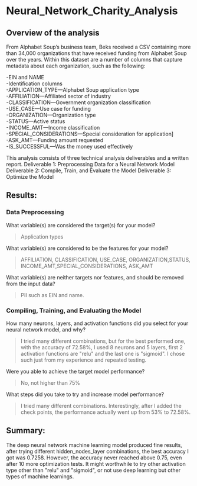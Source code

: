 # Neural_Network_Charity_Analysis

## Overview of the analysis

From Alphabet Soup’s business team, Beks received a CSV containing more than 34,000 organizations that have received funding from Alphabet Soup over the years. Within this dataset are a number of columns that capture metadata about each organization, such as the following:

-EIN and NAME\
-Identification columns\
-APPLICATION_TYPE—Alphabet Soup application type\
-AFFILIATION—Affiliated sector of industry\
-CLASSIFICATION—Government organization classification\
-USE_CASE—Use case for funding\
-ORGANIZATION—Organization type\
-STATUS—Active status\
-INCOME_AMT—Income classification\
-SPECIAL_CONSIDERATIONS—Special consideration for application]\
-ASK_AMT—Funding amount requested\
-IS_SUCCESSFUL—Was the money used effectively

This analysis consists of three technical analysis deliverables and a written report. 
Deliverable 1: Preprocessing Data for a Neural Network Model
Deliverable 2: Compile, Train, and Evaluate the Model
Deliverable 3: Optimize the Model


## Results:

### Data Preprocessing
What variable(s) are considered the target(s) for your model?
>Application types 

What variable(s) are considered to be the features for your model?
>AFFILIATION, CLASSIFICATION, USE_CASE, ORGANIZATION,STATUS, INCOME_AMT,SPECIAL_CONSIDERATIONS, ASK_AMT

What variable(s) are neither targets nor features, and should be removed from the input data?
>PII such as EIN and name. 


### Compiling, Training, and Evaluating the Model

How many neurons, layers, and activation functions did you select for your neural network model, and why?
>I tried many different combinations, but for the best performed one, with the accuracy of 72.58%, I used 8 neurons and 5 layers, first 2 activation functions are "relu" and the last one is "sigmoid". I chose such just from my experience and repeated testing.


Were you able to achieve the target model performance?
>No, not higher than 75%


What steps did you take to try and increase model performance?
>I tried many different combinations. Interestingly, after I added the check points, the performance actually went up from 53% to 72.58%. 



## Summary:

The deep neural network machine learning model produced fine results, after trying different hidden_nodes_layer combinations, the best accuracy I got was 0.7258. However, the accuracy never reached above 0.75, even after 10 more optimization tests. 
It might worthwhile to try other activation type other than "relu" and "sigmoid", or not use deep learning but other types of machine learnings.  